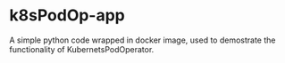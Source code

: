 # k8sPodOp-app
A simple python code wrapped in docker image, used to demostrate the functionality of KubernetsPodOperator. 
